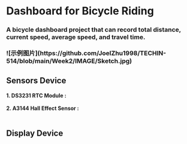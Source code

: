 <h1> Dashboard for Bicycle Riding
<h3> A bicycle dashboard project that can record total distance, current speed, average speed, and travel time.<br><br>
![示例图片](https://github.com/JoelZhu1998/TECHIN-514/blob/main/Week2/IMAGE/Sketch.jpg)
<h2> Sensors Device
<h4> 1. DS3231 RTC Module : <br><br>
2. A3144 Hall Effect Sensor : <br><br>
<h2> Display Device
